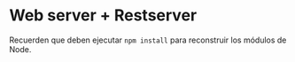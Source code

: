 # Web server + Restserver
Recuerden que deben ejecutar `npm install` para reconstruir los
módulos de Node.